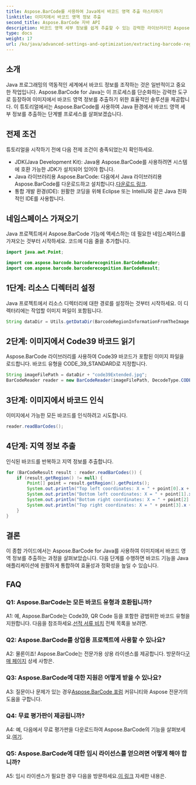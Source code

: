 ```yaml
---
title: Aspose.BarCode를 사용하여 Java에서 바코드 영역 추출 마스터하기
linktitle: 이미지에서 바코드 영역 정보 추출
second_title: Aspose.BarCode 자바 API
description: 바코드 영역 세부 정보를 쉽게 추출할 수 있는 강력한 라이브러리인 Aspose.BarCode for Java를 살펴보세요. Java 애플리케이션을 정밀하게 강화하세요.
type: docs
weight: 17
url: /ko/java/advanced-settings-and-optimization/extracting-barcode-region-information/
---
```

## 소개

Java 프로그래밍의 역동적인 세계에서 바코드 정보를 조작하는 것은 일반적이고 중요한 작업입니다. Aspose.BarCode for Java는 이 프로세스를 단순화하는 강력한 도구로 등장하여 이미지에서 바코드 영역 정보를 추출하기 위한 효율적인 솔루션을 제공합니다. 이 튜토리얼에서는 Aspose.BarCode를 사용하여 Java 환경에서 바코드 영역 세부 정보를 추출하는 단계별 프로세스를 살펴보겠습니다.

## 전제 조건

튜토리얼을 시작하기 전에 다음 전제 조건이 충족되었는지 확인하세요.

- JDK(Java Development Kit): Java용 Aspose.BarCode를 사용하려면 시스템에 호환 가능한 JDK가 설치되어 있어야 합니다.
-  Java 라이브러리용 Aspose.BarCode: 다음에서 Java 라이브러리용 Aspose.BarCode를 다운로드하고 설치합니다.[다운로드 링크](https://releases.aspose.com/barcode/java/).
- 통합 개발 환경(IDE): 원활한 코딩을 위해 Eclipse 또는 IntelliJ와 같은 Java 친화적인 IDE를 사용합니다.

## 네임스페이스 가져오기

Java 프로젝트에서 Aspose.BarCode 기능에 액세스하는 데 필요한 네임스페이스를 가져오는 것부터 시작하세요. 코드에 다음 줄을 추가합니다.

```java
import java.awt.Point;

import com.aspose.barcode.barcoderecognition.BarCodeReader;
import com.aspose.barcode.barcoderecognition.BarCodeResult;


```

## 1단계: 리소스 디렉터리 설정

Java 프로젝트에서 리소스 디렉터리에 대한 경로를 설정하는 것부터 시작하세요. 이 디렉터리에는 작업할 이미지 파일이 포함됩니다.

```java
String dataDir = Utils.getDataDir(BarcodeRegionInformationFromTheImage.class) + "BarcodeReader/advanced_features/";
```

## 2단계: 이미지에서 Code39 바코드 읽기

Aspose.BarCode 라이브러리를 사용하여 Code39 바코드가 포함된 이미지 파일을 로드합니다. 바코드 유형을 CODE_39_STANDARD로 지정합니다.

```java
String imageFilePath = dataDir + "code39Extended.jpg";
BarCodeReader reader = new BarCodeReader(imageFilePath, DecodeType.CODE_39_STANDARD);
```

## 3단계: 이미지에서 바코드 인식

이미지에서 가능한 모든 바코드를 인식하려고 시도합니다.

```java
reader.readBarCodes();
```

## 4단계: 지역 정보 추출

인식된 바코드를 반복하고 지역 정보를 추출합니다.

```java
for (BarCodeResult result : reader.readBarCodes()) {
    if (result.getRegion() != null) {
        Point[] point = result.getRegion().getPoints();
        System.out.println("Top left coordinates: X = " + point[0].x + ", Y = " + point[0].y);
        System.out.println("Bottom left coordinates: X = " + point[1].x + ", Y = " + point[1].y);
        System.out.println("Bottom right coordinates: X = " + point[2].x + ", Y = " + point[2].y);
        System.out.println("Top right coordinates: X = " + point[3].x + ", Y = " + point[3].y);
    }
}
```

## 결론

이 종합 가이드에서는 Aspose.BarCode for Java를 사용하여 이미지에서 바코드 영역 정보를 추출하는 과정을 살펴보았습니다. 다음 단계를 수행하면 바코드 기능을 Java 애플리케이션에 원활하게 통합하여 효율성과 정확성을 높일 수 있습니다.

## FAQ

### Q1: Aspose.BarCode는 모든 바코드 유형과 호환됩니까?

 A1: 예, Aspose.BarCode는 Code39, QR Code 등을 포함한 광범위한 바코드 유형을 지원합니다. 다음을 참조하세요.[선적 서류 비치](https://reference.aspose.com/barcode/java/) 전체 목록을 보려면.

### Q2: Aspose.BarCode를 상업용 프로젝트에 사용할 수 있나요?

 A2: 물론이죠! Aspose.BarCode는 전문가용 상용 라이센스를 제공합니다. 방문하다[구매 페이지](https://purchase.aspose.com/buy) 상세 사항은.

### Q3: Aspose.BarCode에 대한 지원은 어떻게 받을 수 있나요?

 A3: 질문이나 문제가 있는 경우[Aspose.BarCode 포럼](https://forum.aspose.com/c/barcode/13) 커뮤니티와 Aspose 전문가의 도움을 구합니다.

### Q4: 무료 평가판이 제공됩니까?

 A4: 예, 다음에서 무료 평가판을 다운로드하여 Aspose.BarCode의 기능을 살펴보세요.[여기](https://releases.aspose.com/).

### Q5: Aspose.BarCode에 대한 임시 라이선스를 얻으려면 어떻게 해야 합니까?

 A5: 임시 라이센스가 필요한 경우 다음을 방문하세요.[이 링크](https://purchase.aspose.com/temporary-license/) 자세한 내용은.